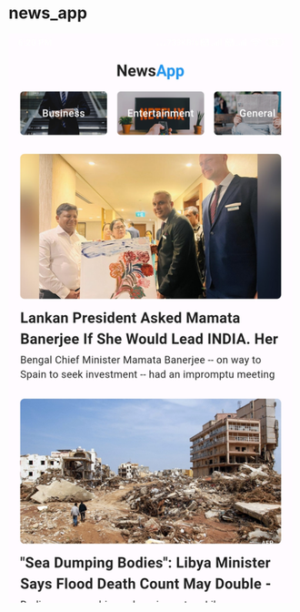 # news_app

<img src="https://github.com/Sandeep-coder-app/Flutter-News-App/blob/main/Screenshot_2023-09-14-18-20-33-381_com.example.news_app.jpg" width = 500/>

